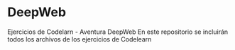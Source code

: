 # DeepWeb
Ejercicios de Codelarn - Aventura DeepWeb
En este repositorio se incluirán todos los archivos de los ejercicios de Codelearn